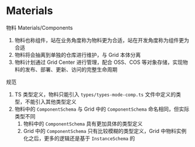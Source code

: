 # Materials

物料 Materials/Components

1. 物料也称组件，站在业务角度称为物料更为合适，站在开发角度称为组件更为合适
2. 物料将会抽离到单独的仓库进行维护，与 Grid 本体分离
3. 物料计划通过 Grid Center 进行管理，配合 OSS、COS 等对象存储，实现物料的发布、部署、更新、访问的完整生命周期

规范

1. TS 类型定义，物料只能引入 `types/types-mode-comp.ts` 文件中定义的类型，不能引入其他类型定义
2. 物料中的 `ComponentSchema` 与 Grid 中的 `ComponentSchema` 命名相同，但实际类型不同
   1. 物料中的 `ComponentSchema` 具有更加具体的类型定义
   2. Grid 中的 `ComponentSchema` 只有比较模糊的类型定义，Grid 中物料实例化之后，更多的逻辑还是基于 `InstanceSchema` 的
